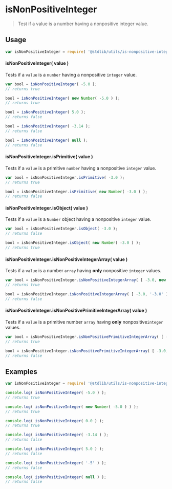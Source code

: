 isNonPositiveInteger
===
> Test if a value is a number having a nonpositive integer value.

<!-- <usage> -->
## Usage

``` javascript
var isNonPositiveInteger = require( '@stdlib/utils/is-nonpositive-integer' );
```

#### isNonPositiveInteger( value )

Tests if a `value` is a `number` having a nonpositive `integer` value.

``` javascript
var bool = isNonPositiveInteger( -5.0 );
// returns true

bool = isNonPositiveInteger( new Number( -5.0 ) );
// returns true

bool = isNonPositiveInteger( 5.0 );
// returns false

bool = isNonPositiveInteger( -3.14 );
// returns false

bool = isNonPositiveInteger( null );
// returns false
```

#### isNonPositiveInteger.isPrimitive( value )

Tests if a `value` is a primitive `number` having a nonpositive `integer` value.

``` javascript
var bool = isNonPositiveInteger.isPrimitive( -3.0 );
// returns true

bool = isNonPositiveInteger.isPrimitive( new Number( -3.0 ) );
// returns false
```

#### isNonPositiveInteger.isObject( value )

Tests if a `value` is a `Number` object having a nonpositive `integer` value.

``` javascript
var bool = isNonPositiveInteger.isObject( -3.0 );
// returns false

bool = isNonPositiveInteger.isObject( new Number( -3.0 ) );
// returns true
```

#### isNonPositiveInteger.isNonPositiveIntegerArray( value )

Tests if a `value` is a number `array` having __only__ nonpositive `integer` values.

``` javascript
var bool = isNonPositiveInteger.isNonPositiveIntegerArray( [ -3.0, new Number(-3.0) ] );
// returns true

bool = isNonPositiveInteger.isNonPositiveIntegerArray( [ -3.0, '-3.0' ] );
// returns false
```

#### isNonPositiveInteger.isNonPositivePrimitiveIntegerArray( value )

Tests if a `value` is a primitive number `array` having __only__  nonpositive`integer` values.

``` javascript
var bool = isNonPositiveInteger.isNonPositivePrimitiveIntegerArray( [ -1.0, -0.0, -10.0 ] );
// returns true

bool = isNonPositiveInteger.isNonPositivePrimitiveIntegerArray( [ -3.0, new Number(-1.0) ] );
// returns false
```
<!-- </usage> -->


<!-- <examples> -->
## Examples

``` javascript
var isNonPositiveInteger = require( '@stdlib/utils/is-nonpositive-integer' );

console.log( isNonPositiveInteger( -5.0 ) );
// returns true

console.log( isNonPositiveInteger( new Number( -5.0 ) ) );
// returns true

console.log( isNonPositiveInteger( 0.0 ) );
// returns true

console.log( isNonPositiveInteger( -3.14 ) );
// returns false

console.log( isNonPositiveInteger( 5.0 ) );
// returns false

console.log( isNonPositiveInteger( '-5' ) );
// returns false

console.log( isNonPositiveInteger( null ) );
// returns false
```
<!-- </examples> -->

<!-- <links> -->
<!-- </links> -->
